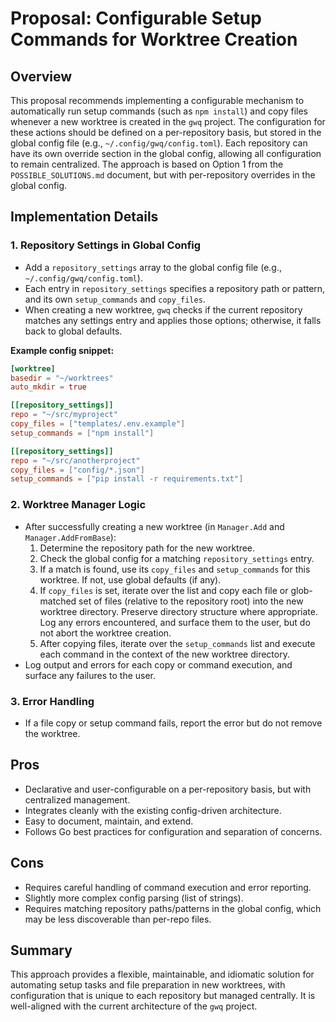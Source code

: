 # Proposal: Configurable Setup Commands for Worktree Creation

## Overview

This proposal recommends implementing a configurable mechanism to automatically run setup commands (such as `npm install`) and copy files whenever a new worktree is created in the `gwq` project. The configuration for these actions should be defined on a per-repository basis, but stored in the global config file (e.g., `~/.config/gwq/config.toml`). Each repository can have its own override section in the global config, allowing all configuration to remain centralized. The approach is based on Option 1 from the `POSSIBLE_SOLUTIONS.md` document, but with per-repository overrides in the global config.

## Implementation Details

### 1. Repository Settings in Global Config
- Add a `repository_settings` array to the global config file (e.g., `~/.config/gwq/config.toml`).
- Each entry in `repository_settings` specifies a repository path or pattern, and its own `setup_commands` and `copy_files`.
- When creating a new worktree, `gwq` checks if the current repository matches any settings entry and applies those options; otherwise, it falls back to global defaults.

**Example config snippet:**

```toml
[worktree]
basedir = "~/worktrees"
auto_mkdir = true

[[repository_settings]]
repo = "~/src/myproject"
copy_files = ["templates/.env.example"]
setup_commands = ["npm install"]

[[repository_settings]]
repo = "~/src/anotherproject"
copy_files = ["config/*.json"]
setup_commands = ["pip install -r requirements.txt"]
```

### 2. Worktree Manager Logic
- After successfully creating a new worktree (in `Manager.Add` and `Manager.AddFromBase`):
  1. Determine the repository path for the new worktree.
  2. Check the global config for a matching `repository_settings` entry.
  3. If a match is found, use its `copy_files` and `setup_commands` for this worktree. If not, use global defaults (if any).
  4. If `copy_files` is set, iterate over the list and copy each file or glob-matched set of files (relative to the repository root) into the new worktree directory. Preserve directory structure where appropriate. Log any errors encountered, and surface them to the user, but do not abort the worktree creation.
  5. After copying files, iterate over the `setup_commands` list and execute each command in the context of the new worktree directory.
- Log output and errors for each copy or command execution, and surface any failures to the user.

### 3. Error Handling
- If a file copy or setup command fails, report the error but do not remove the worktree.

## Pros
- Declarative and user-configurable on a per-repository basis, but with centralized management.
- Integrates cleanly with the existing config-driven architecture.
- Easy to document, maintain, and extend.
- Follows Go best practices for configuration and separation of concerns.

## Cons
- Requires careful handling of command execution and error reporting.
- Slightly more complex config parsing (list of strings).
- Requires matching repository paths/patterns in the global config, which may be less discoverable than per-repo files.

## Summary

This approach provides a flexible, maintainable, and idiomatic solution for automating setup tasks and file preparation in new worktrees, with configuration that is unique to each repository but managed centrally. It is well-aligned with the current architecture of the `gwq` project.
